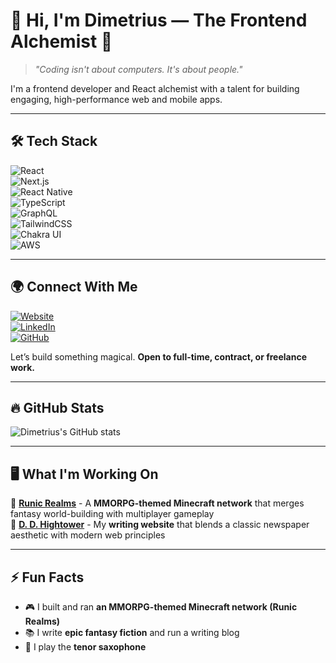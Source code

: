 # 📜 Hi, I'm Dimetrius — The Frontend Alchemist 🔮
> *"Coding isn't about computers. It's about people."*

I'm a frontend developer and React alchemist with a talent for building engaging, high-performance web and mobile apps.

---

## 🛠️ Tech Stack
![React](https://img.shields.io/badge/-React-61DAFB?style=for-the-badge&logo=react&logoColor=black)  
![Next.js](https://img.shields.io/badge/-Next.js-000000?style=for-the-badge&logo=nextdotjs&logoColor=white)  
![React Native](https://img.shields.io/badge/-React%20Native-61DAFB?style=for-the-badge&logo=react&logoColor=black)  
![TypeScript](https://img.shields.io/badge/-TypeScript-3178C6?style=for-the-badge&logo=typescript&logoColor=white)  
![GraphQL](https://img.shields.io/badge/-GraphQL-E10098?style=for-the-badge&logo=graphql&logoColor=white)  
![TailwindCSS](https://img.shields.io/badge/-TailwindCSS-06B6D4?style=for-the-badge&logo=tailwindcss&logoColor=white)  
![Chakra UI](https://img.shields.io/badge/-Chakra%20UI-319795?style=for-the-badge&logo=chakraui&logoColor=white)  
![AWS](https://img.shields.io/badge/-AWS-232F3E?style=for-the-badge&logo=amazonwebservices&logoColor=white)  

---

## 🌍 Connect With Me
[![Website](https://img.shields.io/badge/-Portfolio-222222?style=for-the-badge&logo=globe&logoColor=white)](https://www.ddhightower.com/)  
[![LinkedIn](https://img.shields.io/badge/-LinkedIn-0A66C2?style=for-the-badge&logo=linkedin&logoColor=white)](https://www.linkedin.com/in/dimetriushightower/)  
[![GitHub](https://img.shields.io/badge/-GitHub-181717?style=for-the-badge&logo=github&logoColor=white)](https://github.com/skyfallin)  

Let’s build something magical. **Open to full-time, contract, or freelance work.**

---

## 🔥 GitHub Stats
![Dimetrius's GitHub stats](https://github-readme-stats.vercel.app/api?username=skyfallin&show_icons=true&theme=radical)

---

## 🖥️ What I'm Working On
🔹 **[Runic Realms](https://www.youtube.com/watch?v=sBfmURjYsAo)** - A **MMORPG-themed Minecraft network** that merges fantasy world-building with multiplayer gameplay  
🔹 **[D. D. Hightower](https://www.ddhightower.com/)** - My **writing website** that blends a classic newspaper aesthetic with modern web principles  

---

## ⚡ Fun Facts
- 🎮 I built and ran **an MMORPG-themed Minecraft network (Runic Realms)**
- 📚 I write **epic fantasy fiction** and run a writing blog
- 🎷 I play the **tenor saxophone**
